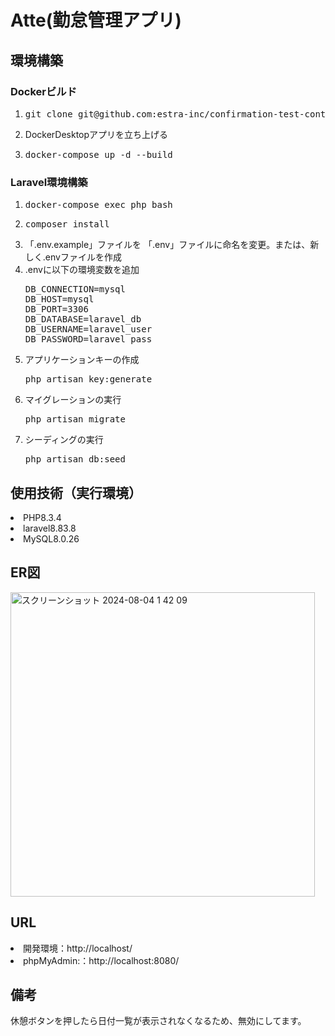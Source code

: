 <h1>Atte(勤怠管理アプリ)</h1>
<h2>環境構築</h2>
<h3>Dockerビルド</h3>
<ol>
<li><pre>git clone git@github.com:estra-inc/confirmation-test-contact-form.git</pre>
<li>DockerDesktopアプリを立ち上げる
<li><pre>docker-compose up -d --build</pre></li>
</ol>

<h3>Laravel環境構築</h3>

<ol>
<li><pre>docker-compose exec php bash</pre>
<li><pre>composer install</pre>
<li>「.env.example」ファイルを 「.env」ファイルに命名を変更。または、新しく.envファイルを作成
<li>.envに以下の環境変数を追加
<pre>
DB_CONNECTION=mysql
DB_HOST=mysql
DB_PORT=3306
DB_DATABASE=laravel_db
DB_USERNAME=laravel_user
DB_PASSWORD=laravel_pass
</pre>
<li>アプリケーションキーの作成
<pre>php artisan key:generate</pre>
<li>マイグレーションの実行
<pre>php artisan migrate</pre>
<li>シーディングの実行
<pre>php artisan db:seed</pre>
</ol>

<h2>使用技術（実行環境）</h2>
<dl>
  <li>PHP8.3.4
  <li>laravel8.83.8
  <li>MySQL8.0.26
</dl>
<h2>ER図</h2>
<img width="487" alt="スクリーンショット 2024-08-04 1 42 09" src="https://github.com/user-attachments/assets/b0613bc9-a639-4a57-a09f-1f989fbeea37">

<h2>URL</h2>
<dl>
<li>開発環境：http://localhost/
<li>phpMyAdmin:：http://localhost:8080/
</dl>
<h2>備考</h2>
休憩ボタンを押したら日付一覧が表示されなくなるため、無効にしてます。
